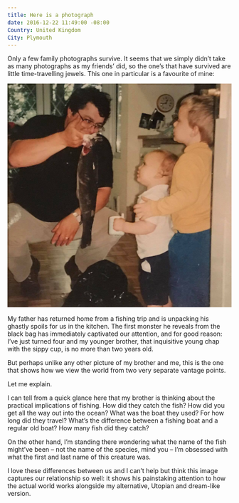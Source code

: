 ```yaml
---
title: Here is a photograph
date: 2016-12-22 11:49:00 -08:00
Country: United Kingdom
City: Plymouth
---
```


Only a few family photographs survive. It seems that we simply didn’t take as many photographs as my friends’ did, so the one’s that have survived are little time-travelling jewels. This one in particular is a favourite of mine:

![15659041_1372365542795600_2067026029_o.jpg](/uploads/15659041_1372365542795600_2067026029_o.jpg)

My father has returned home from a fishing trip and is unpacking his ghastly spoils for us in the kitchen. The first monster he reveals from the black bag has immediately captivated our attention, and for good reason: I’ve just turned four and my younger brother, that inquisitive young chap with the sippy cup, is no more than two years old.

But perhaps unlike any other picture of my brother and me, this is the one that shows how we view the world from two very separate vantage points.

Let me explain.

I can tell from a quick glance here that my brother is thinking about the practical implications of fishing. How did they catch the fish? How did you get all the way out into the ocean? What was the boat they used? For how long did they travel? What’s the difference between a fishing boat and a regular old boat? How many fish did they catch?

On the other hand, I’m standing there wondering what the name of the fish might’ve been – not the name of the species, mind you – I’m obsessed with what the first and last name of this creature was.

I love these differences between us and I can’t help but think this image captures our relationship so well: it shows his painstaking attention to how the actual world works alongside my alternative, Utopian and dream-like version.
